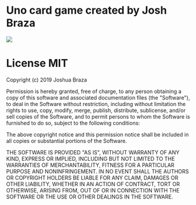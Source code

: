 # Uno card game created by Josh Braza
![](https://encrypted-tbn0.gstatic.com/images?q=tbn:ANd9GcQPmGsqMocCsAkoqM3FpvqH7abDSASIqjhJKMfGziZl4mPcFw-x)

# License MIT

Copyright (c) 2019 Joshua Braza

Permission is hereby granted, free of charge, to any person obtaining a copy
of this software and associated documentation files (the "Software"), to deal
in the Software without restriction, including without limitation the rights
to use, copy, modify, merge, publish, distribute, sublicense, and/or sell
copies of the Software, and to permit persons to whom the Software is
furnished to do so, subject to the following conditions:

The above copyright notice and this permission notice shall be included in all
copies or substantial portions of the Software.

THE SOFTWARE IS PROVIDED "AS IS", WITHOUT WARRANTY OF ANY KIND, EXPRESS OR
IMPLIED, INCLUDING BUT NOT LIMITED TO THE WARRANTIES OF MERCHANTABILITY,
FITNESS FOR A PARTICULAR PURPOSE AND NONINFRINGEMENT. IN NO EVENT SHALL THE
AUTHORS OR COPYRIGHT HOLDERS BE LIABLE FOR ANY CLAIM, DAMAGES OR OTHER
LIABILITY, WHETHER IN AN ACTION OF CONTRACT, TORT OR OTHERWISE, ARISING FROM,
OUT OF OR IN CONNECTION WITH THE SOFTWARE OR THE USE OR OTHER DEALINGS IN THE
SOFTWARE.
